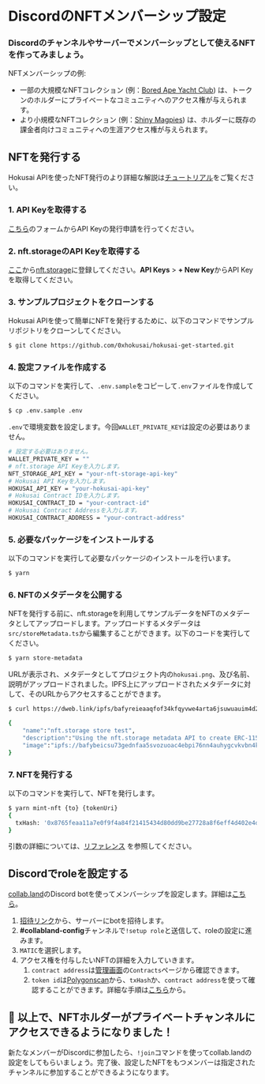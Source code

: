 # DiscordのNFTメンバーシップ設定

### Discordのチャンネルやサーバーでメンバーシップとして使えるNFTを作ってみましょう。

NFTメンバーシップの例:

- 一部の大規模なNFTコレクション (例：[Bored Ape Yacht Club](https://opensea.io/collection/boredapeyachtclub)) は、トークンのホルダーにプライベートなコミュニティへのアクセス権が与えられます。
- より小規模なNFTコレクション (例：[Shiny Magpies](https://opensea.io/collection/shiny-magpies)) は、ホルダーに既存の課金者向けコミュニティへの生涯アクセス権が与えられます。

## NFTを発行する

Hokusai APIを使ったNFT発行のより詳細な解説は[チュートリアル](get-started.md)をご覧ください。

### 1. API Keyを取得する

[こちら](https://0xhokusai.notion.site/Hokusai-API-Application-form-a6d8118d416b41d88632396e3156cddb)のフォームからAPI Keyの発行申請を行ってください。


### 2. nft.storageのAPI Keyを取得する

[ここ](https://nft.storage/login/)から[nft.storage](http://nft.storage)に登録してください。**API Keys** > **+ New Key**からAPI Keyを取得してください。


### 3. サンプルプロジェクトをクローンする

Hokusai APIを使って簡単にNFTを発行するために、以下のコマンドでサンプルリポジトリをクローンしてください。

```bash
$ git clone https://github.com/0xhokusai/hokusai-get-started.git
```

### 4. 設定ファイルを作成する

以下のコマンドを実行して、`.env.sample`をコピーして`.env`ファイルを作成してください。

```bash
$ cp .env.sample .env
```

`.env`で環境変数を設定します。今回`WALLET_PRIVATE_KEY`は設定の必要はありません。

```bash
# 設定する必要はありません。
WALLET_PRIVATE_KEY = ""
# nft.storage API Keyを入力します。
NFT_STORAGE_API_KEY = "your-nft-storage-api-key"
# Hokusai API Keyを入力します。
HOKUSAI_API_KEY = "your-hokusai-api-key"
# Hokusai Contract IDを入力します。
HOKUSAI_CONTRACT_ID = "your-contract-id"
# Hokusai Contract Addressを入力します。
HOKUSAI_CONTRACT_ADDRESS = "your-contract-address"
```

### 5. 必要なパッケージをインストールする

以下のコマンドを実行して必要なパッケージのインストールを行います。

```bash
$ yarn
```

### 6. NFTのメタデータを公開する

NFTを発行する前に、nft.storageを利用してサンプルデータをNFTのメタデータとしてアップロードします。アップロードするメタデータは`src/storeMetadata.ts`から編集することができます。以下のコードを実行してください。

```bash
$ yarn store-metadata
```

URLが表示され、メタデータとしてプロジェクト内の`hokusai.png`、及び名前、説明がアップロードされました。IPFS上にアップロードされたメタデータに対して、そのURLからアクセスすることができます。


```bash
$ curl https://dweb.link/ipfs/bafyreieaaqfof34kfqyvwe4arta6jsuwuauim4d24qo22ct2xnvjnlnrb4/metadata.json

{
    "name":"nft.storage store test",
    "description":"Using the nft.storage metadata API to create ERC-1155 compatible metadata.",
    "image":"ipfs://bafybeicsu73gednfaa5svozuoac4ebpi76nn4auhygcvkvbn4kk2vdv5ey/hokusai.png"
}
```

### 7. NFTを発行する

以下のコマンドを実行して、NFTを発行します。

```bash
$ yarn mint-nft {to} {tokenUri}
{
  txHash: '0x8765feaa11a7e0f9f4a84f21415434d80dd9be27728a8f6eff4d402e4d0c2766' # example Transaction Hash
}
```
引数の詳細については、[リファレンス](../../swagger.yaml#mint-a-new-nft) を参照してください。

## Discordでroleを設定する

[collab.land](https://collab.land/)のDiscord botを使ってメンバーシップを設定します。詳細は[こちら](https://collabland.freshdesk.com/support/solutions/articles/70000036689-discord-bot-walkthrough)。

1. [招待リンク](https://discord.com/oauth2/authorize?client_id=704521096837464076&scope=bot&permissions=8)から、サーバーにbotを招待します。
2. **#collabland-config**チャンネルで`!setup role`と送信して、roleの設定に進みます。
3. `MATIC`を選択します。
4. アクセス権を付与したいNFTの詳細を入力していきます。
    1. `contract address`は[管理画面](https://dashboard.hokusai.app/)の`Contracts`ページから確認できます。
    2. `token id`は[Polygonscan](https://polygonscan.com/)から、`txHash`か、`contract address`を使って確認することができます。詳細な手順は[こちら](get-started.md#611-polygonscanでtokenidを確認する)から。


## 🎊 以上で、NFTホルダーがプライベートチャンネルにアクセスできるようになりました！

新たなメンバーがDiscordに参加したら、`!join`コマンドを使ってcollab.landの設定をしてもらいましょう。完了後、設定したNFTをもつメンバーは指定されたチャンネルに参加することができるようになります。

